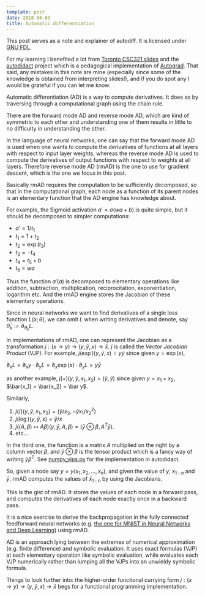 ```yaml
---
template: post
date: 2018-06-03
title: Automatic differentiation
---
```

This post serves as a note and explainer of autodiff.
It is licensed under [GNU FDL](https://www.gnu.org/licenses/fdl.html).

For my learning I benefited a lot from [Toronto CSC321
slides](http://www.cs.toronto.edu/%7Ergrosse/courses/csc321_2018/slides/lec10.pdf)
and the [autodidact](https://github.com/mattjj/autodidact/) project
which is a pedagogical implementation of
[Autograd](https://github.com/hips/autograd). That said, any mistakes in
this note are mine (especially since some of the knowledge is obtained
from interpreting slides!), and if you do spot any I would be grateful
if you can let me know.

Automatic differentiation (AD) is a way to compute derivatives. It does
so by traversing through a computational graph using the chain rule.

There are the forward mode AD and reverse mode AD, which are kind of
symmetric to each other and understanding one of them results in little
to no difficulty in understanding the other.

In the language of neural networks, one can say that the forward mode AD
is used when one wants to compute the derivatives of functions at all
layers with respect to input layer weights, whereas the reverse mode AD
is used to compute the derivatives of output functions with respect to
weights at all layers. Therefore reverse mode AD (rmAD) is the one to
use for gradient descent, which is the one we focus in this post.

Basically rmAD requires the computation to be sufficiently decomposed,
so that in the computational graph, each node as a function of its
parent nodes is an elementary function that the AD engine has knowledge
about.

For example, the Sigmoid activation $a' = \sigma(w a + b)$ is quite
simple, but it should be decomposed to simpler computations:

-   $a' = 1 / t_1$
-   $t_1 = 1 + t_2$
-   $t_2 = \exp(t_3)$
-   $t_3 = - t_4$
-   $t_4 = t_5 + b$
-   $t_5 = w a$

Thus the function $a'(a)$ is decomposed to elementary operations like
addition, subtraction, multiplication, reciprocitation, exponentiation,
logarithm etc. And the rmAD engine stores the Jacobian of these
elementary operations.

Since in neural networks we want to find derivatives of a single loss
function $L(x; \theta)$, we can omit $L$ when writing derivatives and
denote, say $\bar \theta_k := \partial_{\theta_k} L$.

In implementations of rmAD, one can represent the Jacobian as a
transformation $j: (x \to y) \to (y, \bar y, x) \to \bar x$. $j$ is
called the *Vector Jacobian Product* (VJP). For example,
$j(\exp)(y, \bar y, x) = y \bar y$ since given $y = \exp(x)$,

$\partial_x L = \partial_x y \cdot \partial_y L = \partial_x \exp(x) \cdot \partial_y L = y \bar y$

as another example, $j(+)(y, \bar y, x_1, x_2) = (\bar y, \bar y)$ since
given $y = x_1 + x_2$, $\bar{x_1} = \bar{x_2} = \bar y$.

Similarly,

1.  $j(/)(y, \bar y, x_1, x_2) = (\bar y / x_2, - \bar y x_1 / x_2^2)$
2.  $j(\log)(y, \bar y, x) = \bar y / x$
3.  $j((A, \beta) \mapsto A \beta)(y, \bar y, A, \beta) = (\bar y \otimes \beta, A^T \bar y)$.
4.  etc\...

In the third one, the function is a matrix $A$ multiplied on the right
by a column vector $\beta$, and $\bar y \otimes \beta$ is the tensor
product which is a fancy way of writing $\bar y \beta^T$. See
[numpy\_vjps.py](https://github.com/mattjj/autodidact/blob/master/autograd/numpy/numpy_vjps.py)
for the implementation in autodidact.

So, given a node say $y = y(x_1, x_2, ..., x_n)$, and given the value of
$y$, $x_{1 : n}$ and $\bar y$, rmAD computes the values of
$\bar x_{1 : n}$ by using the Jacobians.

This is the gist of rmAD. It stores the values of each node in a forward
pass, and computes the derivatives of each node exactly once in a
backward pass.

It is a nice exercise to derive the backpropagation in the fully
connected feedforward neural networks (e.g. [the one for MNIST in Neural
Networks and Deep
Learning](http://neuralnetworksanddeeplearning.com/chap2.html#the_four_fundamental_equations_behind_backpropagation))
using rmAD.

AD is an approach lying between the extremes of numerical approximation
(e.g. finite difference) and symbolic evaluation. It uses exact formulas
(VJP) at each elementary operation like symbolic evaluation, while
evaluates each VJP numerically rather than lumping all the VJPs into an
unwieldy symbolic formula.

Things to look further into: the higher-order functional currying form
$j: (x \to y) \to (y, \bar y, x) \to \bar x$ begs for a functional
programming implementation.
